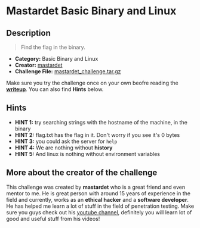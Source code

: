 # Mastardet Basic Binary and Linux

## Description

> Find the flag in the binary.

* **Category:** Basic Binary and Linux
* **Creator:** [mastardet](https://www.youtube.com/channel/UC66idcoWzeZ_AsTnYr3L37g/featured)
* **Challenge File:** [mastardet_challenge.tar.gz](https://github.com/WhiteDragon251/cyber_wizards_CTF/raw/master/mastardet_challenge.tar.gz)

Make sure you try the challenge once on your own beofre reading the [**writeup**](https://whitedragon251.github.io/cyber_wizards_CTF/writeup). You can also find **Hints** below.

## Hints

* **HINT 1:** try searching strings with the hostname of the machine, in the binary
* **HINT 2:** flag.txt has the flag in it. Don't worry if you see it's 0 bytes
* **HINT 3:** you could ask the server for `help`
* **HINT 4:** We are nothing without **history**
* **HINT 5:** And linux is nothing without environment variables

## More about the creator of the challenge

This challenge was created by **mastardet** who is a great friend and even mentor to me. He is great person with around 15 years of experience in the field and currently, works as an **ethical hacker** and a **software developer**. He has helped me learn a lot of stuff in the field of penetration testing. Make sure you guys check out his [youtube channel](https://www.youtube.com/channel/UC66idcoWzeZ_AsTnYr3L37g/featured), definitely you will learn lot of good and useful stuff from his videos!
